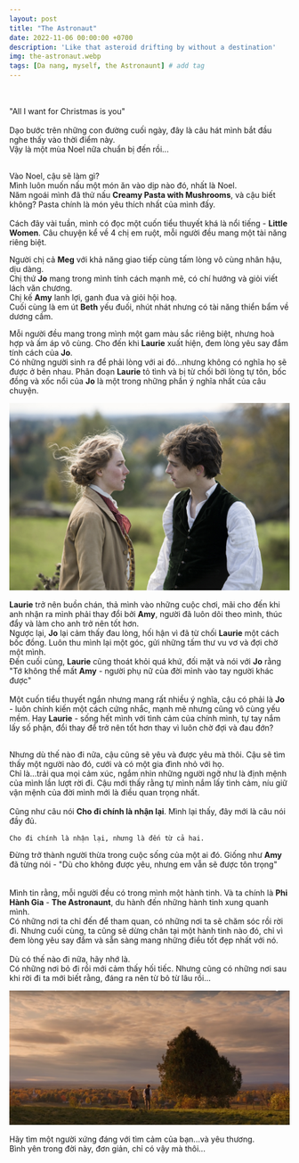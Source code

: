 ```yaml
---
layout: post
title: "The Astronaut"
date: 2022-11-06 00:00:00 +0700
description: 'Like that asteroid drifting by without a destination'
img: the-astronaut.webp
tags: [Da nang, myself, the Astronaunt] # add tag
---
```



<br>
<br>
"All I want for Christmas is you"
<br>
<br>
Dạo bước trên những con đường cuối ngày, đây là câu hát mình bắt đầu nghe thấy vào thời điểm này.
<br>
Vậy là một mùa Noel nữa chuẩn bị đến rồi...
<br>
<br>

Vào Noel, cậu sẽ làm gì?
<br>
Mình luôn muốn nấu một món ăn vào dịp nào đó, nhất là Noel.
<br>
Năm ngoái mình đã thử nấu **Creamy Pasta with Mushrooms**, và cậu biết không? Pasta chính là món yêu thích nhất của mình đấy.
<br>
<br>
Cách đây vài tuần, mình có đọc một cuốn tiểu thuyết khá là nổi tiếng - **Little Women**. Câu chuyện kể về 4 chị em ruột, mỗi người đều mang một tài năng riêng biệt. 
<br>

Người chị cả **Meg** với khả năng giao tiếp cùng tấm lòng vô cùng nhân hậu, dịu dàng.
<br>
Chị thứ **Jo** mang trong mình tính cách mạnh mẽ, có chí hướng và giỏi viết lách văn chương.
<br>
Chị kế **Amy** lanh lợi, ganh đua và giỏi hội hoạ.
<br>
Cuối cùng là em út **Beth** yếu đuối, nhút nhát nhưng có tài năng thiển bẩm về dương cầm.

Mỗi người đều mang trong mình một gam màu sắc riêng biệt, nhưng hoà hợp và ấm áp vô cùng. Cho đến khi **Laurie** xuất hiện, đem lòng yêu say đắm tính cách của **Jo**. 
<br>
Có những người sinh ra để phải lòng với ai đó...nhưng không có nghĩa họ sẽ được ở bên nhau.
Phân đoạn **Laurie** tỏ tình và bị từ chối bởi lòng tự tôn, bốc đồng và xốc nổi của **Jo** là một trong những phần ý nghĩa nhất của câu chuyện.
<br>

![Coffession](/assets/img/the-astronaunt-2.jpg#w100)

**Laurie** trở nên buồn chán, thả mình vào những cuộc chơi, mãi cho đến khi anh nhận ra mình phải thay đổi bởi **Amy**, người đã luôn dõi theo mình, thúc đẩy và làm cho anh trở nên tốt hơn.
<br>
Ngược lại, **Jo** lại cảm thấy đau lòng, hối hận vì đã từ chối **Laurie** một cách bốc đồng. Luôn thu mình lại một góc, gửi những tấm thư vu vơ và đợi chờ một mình.
<br>
Đến cuối cùng, **Laurie** cũng thoát khỏi quá khứ, đối mặt và nói với **Jo** rằng "Tớ không thể mất **Amy** - người phụ nữ của đời mình vào tay người khác được"
<br>
<br>
Một cuốn tiểu thuyết ngắn nhưng mang rất nhiều ý nghĩa, cậu có phải là **Jo** - luôn chính kiến một cách cứng nhắc, mạnh mẽ nhưng cũng vô cùng yếu mềm. Hay **Laurie** - sống hết mình với tình cảm của chính mình, tự tay nắm lấy số phận, đổi thay để trở nên tốt hơn thay vì luôn chờ đợi và đau đớn?
<br>
<br>

Nhưng dù thế nào đi nữa, cậu cũng sẽ yêu và được yêu mà thôi. Cậu sẽ tìm thấy một người nào đó, cưới và có một gia đình nhỏ với họ. 
<br>
Chỉ là...trải qua mọi cảm xúc, ngắm nhìn những người ngỡ như là định mệnh của mình lần lượt rời đi. Cậu mới thấy rằng tự mình nắm lấy tình cảm, níu giữ vận mệnh của đời mình mới là điều quan trọng nhất.
<br>
<br>
Cũng như câu nói **Cho đi chính là nhận lại**. Mình lại thấy, đây mới là câu nói đầy đủ.
```
Cho đi chính là nhận lại, nhưng là đến từ cả hai.
```
Đừng trở thành người thừa trong cuộc sống của một ai đó. Giống như **Amy** đã từng nói - "Dù cho không được yêu, nhưng em vẫn sẽ được tôn trọng"
<br>
<br>
<br>
Mình tin rằng, mỗi người đều có trong mình một hành tinh. Và ta chính là **Phi Hành Gia** - **The Astronaunt**, du hành đến những hành tinh xung quanh mình. 
<br>
Có những nơi ta chỉ đến để tham quan, có những nơi ta sẽ chăm sóc rồi rời đi. Nhưng cuối cùng, ta cũng sẽ dừng chân tại một hành tinh nào đó, chỉ vì đem lòng yêu say đắm và sẵn sàng mang những điều tốt đẹp nhất với nó.
<br>
<br>
Dù có thế nào đi nữa, hãy nhớ là.
<br>
Có những nơi bỏ đi rồi mới cảm thấy hối tiếc. 
Nhưng cũng có những nơi sau khi rời đi ta mới biết rằng, đáng ra nên từ bỏ từ lâu rồi...

![Coffession](/assets/img/the-astronaunt-3.png#w100)
<br>
<p class="center">
Hãy tìm một người xứng đáng với tìm cảm của bạn...và yêu thương.
<br>
Bình yên trong đời này, đơn giản, chỉ có vậy mà thôi...
<br>
<br>
</p>